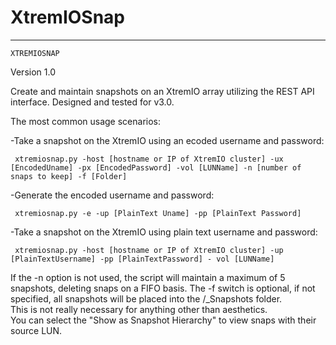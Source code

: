 XtremIOSnap
===========
   ------------------------------------------------------------------------
    XTREMIOSNAP
   
   Version 1.0
  
   Create and maintain snapshots on an XtremIO array utilizing the REST API interface.  Designed and tested for v3.0.

   The most common usage scenarios:

   -Take a snapshot on the XtremIO using an ecoded username and password:

     xtremiosnap.py -host [hostname or IP of XtremIO cluster] -ux [EncodedUname] -px [EncodedPassword] -vol [LUNName] -n [number of snaps to keep] -f [Folder]

   -Generate the encoded username and password:

     xtremiosnap.py -e -up [PlainText Uname] -pp [PlainText Password]

   -Take a snapshot on the XtremIO using plain text username and password:

     xtremiosnap.py -host [hostname or IP of XtremIO cluster] -up [PlainTextUsername] -pp [PlainTextPassword] - vol [LUNName]

   If the -n option is not used, the script will maintain a maximum of 5 snapshots, deleting snaps on a FIFO basis. 
   The -f switch is optional, if not specified, all snapshots will be placed into the /_Snapshots folder.  
   This is not really necessary for anything other than aesthetics.  
   You can select the "Show as Snapshot Hierarchy" to view snaps with their source LUN.



